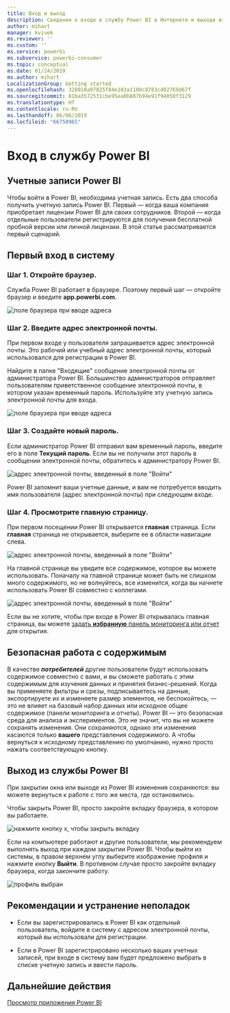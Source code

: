 ```yaml
---
title: Вход и выход
description: Сведения о входе в службу Power BI в Интернете и выходе из нее.
author: mihart
manager: kvivek
ms.reviewer: ''
ms.custom: ''
ms.service: powerbi
ms.subservice: powerbi-consumer
ms.topic: conceptual
ms.date: 01/24/2019
ms.author: mihart
LocalizationGroup: Getting started
ms.openlocfilehash: 328010a97825f84e103a1100c8783cd02769d67f
ms.sourcegitcommit: 81ba3572531cbe95ea0b887b94e91f94050f3129
ms.translationtype: HT
ms.contentlocale: ru-RU
ms.lasthandoff: 06/06/2019
ms.locfileid: "66750965"
---
```

# <a name="sign-in-to-power-bi-service"></a>Вход в службу Power BI

## <a name="power-bi-accounts"></a>Учетные записи Power BI
Чтобы войти в Power BI, необходима учетная запись. Есть два способа получить учетную запись Power BI. Первый — когда ваша компания приобретает лицензии Power BI для своих сотрудников. Второй — когда отдельные пользователи регистрируются для получения бесплатной пробной версии или личной лицензии. В этой статье рассматривается первый сценарий.

## <a name="sign-in-for-the-first-time"></a>Первый вход в систему

### <a name="step-one-open-a-browser"></a>Шаг 1. Откройте браузер.
Служба Power BI работает в браузере.  Поэтому первый шаг — откройте браузер и введите **app.powerbi.com**.

![поле браузера при вводе адреса](media/end-user-sign-in/power-bi-sign-in.png)

### <a name="step-two-type-your-email-address"></a>Шаг 2. Введите адрес электронной почты.
При первом входе у пользователя запрашивается адрес электронной почты.  Это рабочий или учебный адрес электронной почты, который использовался для регистрации в Power BI.  

Найдите в папке "Входящие" сообщение электронной почты от администратора Power BI. Большинство администраторов отправляет пользователям приветственное сообщение электронной почты, в котором указан временный пароль. Используйте эту учетную запись электронной почты для входа. 

![поле браузера при вводе адреса](media/end-user-sign-in/power-bi-email2.png)


 
### <a name="step-three-create-a-new-password"></a>Шаг 3. Создайте новый пароль.
Если администратор Power BI отправил вам временный пароль, введите его в поле **Текущий пароль**. Если вы не получили этот пароль в сообщении электронной почты, обратитесь к администратору Power BI.

![адрес электронной почты, введенный в поле "Войти"](media/end-user-sign-in/power-bi-login2.png)

Power BI запомнит ваши учетные данные, и вам не потребуется вводить имя пользователя (адрес электронной почты) при следующем входе. 

### <a name="step-four-review-your-home-page"></a>Шаг 4. Просмотрите главную страницу.
При первом посещении Power BI открывается **главная** страница. Если **главная** страница не открывается, выберите ее в области навигации слева. 

![адрес электронной почты, введенный в поле "Войти"](media/end-user-sign-in/power-bi-home-select.png)

На главной странице вы увидите все содержимое, которое вы можете использовать. Поначалу на главной странице может быть не слишком много содержимого, но не волнуйтесь, все изменится, когда вы начнете использовать Power BI совместно с коллегами. 

![адрес электронной почты, введенный в поле "Войти"](media/end-user-sign-in/power-bi-home2.png)

Если вы не хотите, чтобы при входе в Power BI открывалась главная страница, вы можете [задать **избранную** панель мониторинга или отчет](end-user-featured.md) для открытия. 

## <a name="safely-interact-with-content"></a>Безопасная работа с содержимым
В качестве ***потребителей*** другие пользователи будут использовать содержимое совместно с вами, и вы сможете работать с этим содержимым для изучения данных и принятия бизнес-решений.  Когда вы применяете фильтры и срезы, подписываетесь на данные, экспортируете их и изменяете размер элементов, не беспокойтесь, — это не влияет на базовый набор данных или исходное общее содержимое (панели мониторинга и отчеты). Power BI — это безопасная среда для анализа и экспериментов. Это не значит, что вы не можете сохранять изменения. Они сохраняются, однако эти изменения касаются только **вашего** представления содержимого. А чтобы вернуться к исходному представлению по умолчанию, нужно просто нажать соответствующую кнопку.

## <a name="sign-out-of-power-bi-service"></a>Выход из службы Power BI
При закрытии окна или выходе из Power BI изменения сохраняются: вы можете вернуться к работе с того же места, где остановились.

Чтобы закрыть Power BI, просто закройте вкладку браузера, в котором вы работаете. 

![нажмите кнопку x, чтобы закрыть вкладку](media/end-user-sign-in/power-bi-close.png) 

Если на компьютере работают и другие пользователи, мы рекомендуем выполнять выход при каждом закрытии Power BI.  Чтобы выйти из системы, в правом верхнем углу выберите изображение профиля и нажмите кнопку **Выйти**. В противном случае просто закройте вкладку браузера, когда закончите работу.

![профиль выбран](media/end-user-sign-in/power-bi-sign-out.png) 

## <a name="troubleshooting-and-considerations"></a>Рекомендации и устранение неполадок
- Если вы зарегистрировались в Power BI как отдельный пользователь, войдите в систему с адресом электронной почты, который вы использовали для регистрации.

- Если в Power BI зарегистрировано несколько ваших учетных записей, при входе в систему вам будет предложено выбрать в списке учетную запись и ввести пароль. 

## <a name="next-steps"></a>Дальнейшие действия
[Просмотр приложения Power BI](end-user-app-view.md)
